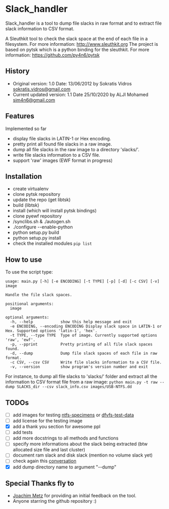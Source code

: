 Slack_handler
=============

Slack_handler is a tool to dump file slacks in raw format and to extract file slack information to CSV format. 

A Sleuthkit tool to check the slack space at the end of each file in a filesystem.  For more information: http://www.sleuthkit.org
The project is based on pytsk which is a python binding for the sleuthkit. For more information: https://github.com/py4n6/pytsk

## History

- Original version: 1.0 Date: 13/06/2012 by Sokratis Vidros <sokratis.vidros@gmail.com>
- Current updated version: 1.1 Date 25/10/2020 by ALJI Mohamed <sim4n6@gmail.com>

## Features

Implemented so far
- display file slacks in LATIN-1 or Hex encoding.
- pretty print all found file slacks in a raw image.
- dump all file slacks in the raw image to a directory 'slacks/'.
- write file slacks information to a CSV file. 
- support 'raw' images (EWF format in progress)

## Installation

- create virtualenv 
- clone pytsk repository
- update the repo (get libtsk)
- build (libtsk)
- install (which will install pytsk bindings) 
- clone pyewf repository
- /synclibs.sh & ./autogen.sh 
- ./configure --enable-python
- python setup.py build
- python setup.py install 
- check the installed modules `pip list`


## How to use


To use the script type: 

```
usage: main.py [-h] [-e ENCODING] [-t TYPE] [-p] [-d] [-c CSV] [-v] image

Handle the file slack spaces.

positional arguments:
  image

optional arguments:
  -h, --help            show this help message and exit
  -e ENCODING, --encoding ENCODING Display slack space in LATIN-1 or Hex. Supported options 'latin-1', 'hex'.
  -t TYPE, --type TYPE  Type of image. Currently supported options 'raw', 'ewf'.
  -p, --pprint          Pretty printing of all file slack spaces found.
  -d, --dump            Dump file slack spaces of each file in raw format.
  -c CSV, --csv CSV     Write file slacks information to a CSV file.
  -v, --version         show program's version number and exit
```

For instance, to dump all file slacks to 'slacks/' folder and extract all the information to CSV format file from a raw image:
```python main.py -t raw --dump SLACKS_dir --csv slack_info.csv images/USB-NTFS.dd```

## TODOs 

- [ ] add images for testing [ntfs-specimens](https://github.com/dfirlabs/ntfs-specimens) or [dfvfs-test-data](https://github.com/log2timeline/dfvfs/tree/master/test_data)
- [ ] add license for the testing image
- [x] add a thank you section for awesome ppl
- [ ] add tests
- [ ] add more docstrings to all methods and functions
- [ ] specify more informations about the slack being extracted (btw allocated size file and last cluster)
- [ ] document ram slack and disk slack (mention no volume slack yet)
- [ ] check again this [conversation](https://open-source-dfir.slack.com/archives/CBG3B0Y82/p1603636784070600)
- [x] add dump directory name to argument "--dump"

## Special Thanks fly to 

- [Joachim Metz](https://twitter.com/joachimmetz) for providing an initial feedback on the tool.
- Anyone starring the github repository :) 
